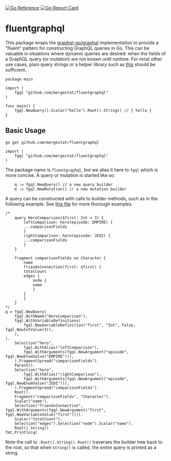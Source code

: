 [![Go Reference](https://pkg.go.dev/badge/github.com/mergestat/fluentgraphql.svg)](https://pkg.go.dev/github.com/mergestat/fluentgraphql)
[![Go Report Card](https://goreportcard.com/badge/github.com/mergestat/fluentgraphql)](https://goreportcard.com/report/github.com/mergestat/fluentgraphql)


# fluentgraphql

This package wraps the [graphql-go/graphql](https://github.com/graphql-go/graphql) implementation to provide a "fluent" pattern for constructing GraphQL queries in Go.
This can be valuable in situations where *dynamic* queries are desired: when the fields of a GraphQL query (or mutation) are not known until runtime.
For most other use cases, plain query strings or a helper library such as [this](https://github.com/shurcooL/graphql) should be sufficient.

```golang
package main

import (
    fgql "github.com/mergestat/fluentgraphql"
)

func main() {
    fgql.NewQuery().Scalar("hello").Root().String() // { hello }
}
```

## Basic Usage

`go get github.com/mergestat/fluentgraphql`

```golang
import (
    fgql "github.com/mergestat/fluentgraphql"
)
```

The package name is `fluentgraphql`, but we alias it here to `fgql` which is more concise.
A query or mutation is started like so:

```golang
    q := fgql.NewQuery() // a new query builder
    m := fgql.NewMutation() // a new mutation builder
```

A query can be constructed with calls to builder methods, such as in the following example.
See [this file](https://github.com/mergestat/fluentgraphql/blob/main/examples/starwars/main.go) for more thorough examples.

```golang
/*
    query HeroComparison($first: Int = 3) {
        leftComparison: hero(episode: EMPIRE) {
        ...comparisonFields
        }
        rightComparison: hero(episode: JEDI) {
        ...comparisonFields
        }
    }

    fragment comparisonFields on Character {
        name
        friendsConnection(first: $first) {
        totalCount
        edges {
            node {
            name
            }
        }
        }
    }
*/
q = fgql.NewQuery(
    fgql.WithName("HeroComparison"),
    fgql.WithVariableDefinitions(
        fgql.NewVariableDefinition("first", "Int", false, fgql.NewIntValue(3)),
    ),
).
    Selection("hero",
        fgql.WithAlias("leftComparison"),
        fgql.WithArguments(fgql.NewArgument("episode", fgql.NewEnumValue("EMPIRE"))),
    ).FragmentSpread("comparisonFields").
    Parent().
    Selection("hero",
        fgql.WithAlias("rightComparison"),
        fgql.WithArguments(fgql.NewArgument("episode", fgql.NewEnumValue("JEDI"))),
    ).FragmentSpread("comparisonFields").
    Root().
    Fragment("comparisonFields", "Character").
    Scalar("name").
    Selection("friendsConnection", fgql.WithArguments(fgql.NewArgument("first", fgql.NewVariableValue("first")))).
    Scalar("totalCount").
    Selection("edges").Selection("node").Scalar("name").
    Root().String()
fmt.Println(q)
```
Note the call to `.Root().String()`.
`Root()` traverses the builder tree back to the root, so that when `String()` is called, the *entire* query is printed as a string.

